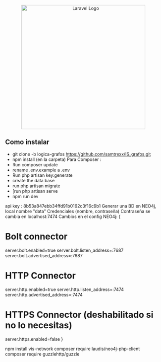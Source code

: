 <p align="center"><a href="https://laravel.com" target="_blank"><img src="https://raw.githubusercontent.com/laravel/art/master/logo-lockup/5%20SVG/2%20CMYK/1%20Full%20Color/laravel-logolockup-cmyk-red.svg" width="400" alt="Laravel Logo"></a></p>

<p align="center">

</p>

## Como instalar


- git clone -b logica-grafos https://github.com/samtrexx/IS_grafos.git
- npm install (en la carpeta) 
Para Composer :
- Run composer update
- rename .env.example a .env
- Run php artisan key:generate
- create the data base
- run php artisan migrate
- [run php artisan serve
- npm run dev

api key : 8b53a847ebb34ffd91b0162c3f16c9b1
Generar una BD en NEO4j, local nombre "data"
Credenciales (nombre, contraseña) Contraseña se cambia en localhost:7474
Cambios en el config NEO4j:
{
# Bolt connector
server.bolt.enabled=true
server.bolt.listen_address=:7687
server.bolt.advertised_address=:7687

# HTTP Connector
server.http.enabled=true
server.http.listen_address=:7474
server.http.advertised_address=:7474

# HTTPS Connector (deshabilitado si no lo necesitas)
server.https.enabled=false
}

npm install vis-network
composer require laudis/neo4j-php-client
composer require guzzlehttp/guzzle



